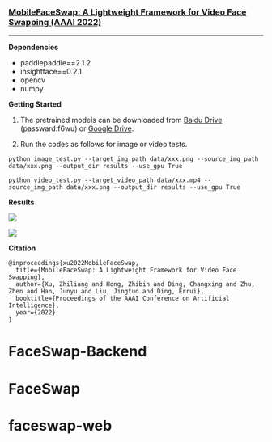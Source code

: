 ### [MobileFaceSwap: A Lightweight Framework for Video Face Swapping (AAAI 2022)](https://arxiv.org/abs/2201.03808)
--- 


**Dependencies**
- paddlepaddle==2.1.2
- insightface==0.2.1
- opencv
- numpy

**Getting Started**

1. The pretrained models can be downloaded from [Baidu Drive](https://pan.baidu.com/s/14_Wat-OA6ljGfR3Hk8Fk6A) (passward:f6wu) or [Google Drive](https://drive.google.com/file/d/1ZIzGLDB15GRAZAbkfNR0hNWdgQpxeA_r/view?usp=sharing).

2. Run the codes as follows for image or video tests.

```
python image_test.py --target_img_path data/xxx.png --source_img_path data/xxx.png --output_dir results --use_gpu True

python video_test.py --target_video_path data/xxx.mp4 --source_img_path data/xxx.png --output_dir results --use_gpu True
```


**Results**

![](docs/demo.png)

![](docs/video.gif)

**Citation**
```
@inproceedings{xu2022MobileFaceSwap,
  title={MobileFaceSwap: A Lightweight Framework for Video Face Swapping},
  author={Xu, Zhiliang and Hong, Zhibin and Ding, Changxing and Zhu, Zhen and Han, Junyu and Liu, Jingtuo and Ding, Errui},
  booktitle={Proceedings of the AAAI Conference on Artificial Intelligence},
  year={2022}
}
```
# FaceSwap-Backend
# FaceSwap
# faceswap-web
